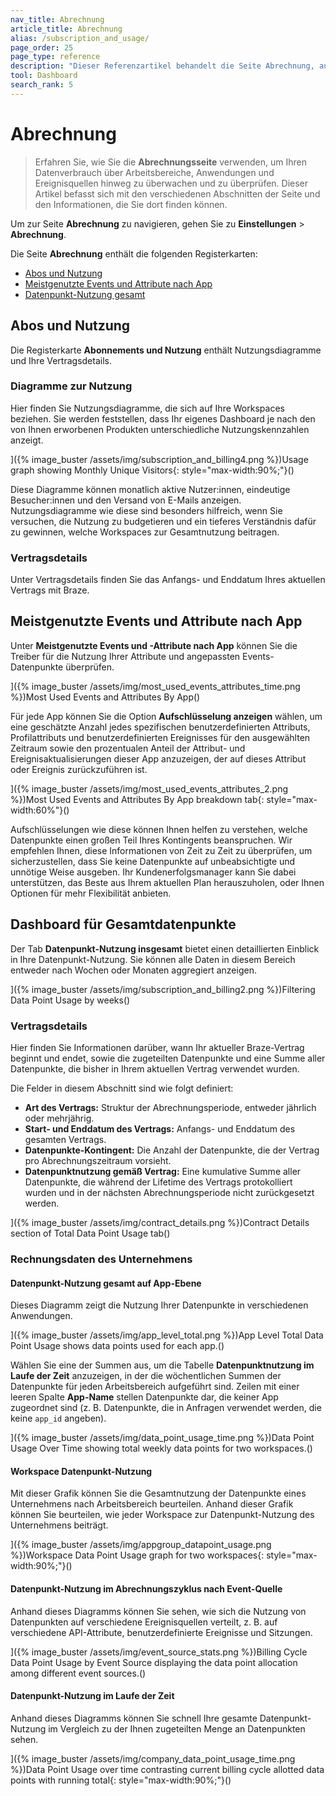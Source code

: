 ```yaml
---
nav_title: Abrechnung
article_title: Abrechnung
alias: /subscription_and_usage/
page_order: 25
page_type: reference
description: "Dieser Referenzartikel behandelt die Seite Abrechnung, auf der Sie Ihren Datenverbrauch überwachen und überprüfen können."
tool: Dashboard
search_rank: 5
---
```


# Abrechnung

> Erfahren Sie, wie Sie die **Abrechnungsseite** verwenden, um Ihren Datenverbrauch über Arbeitsbereiche, Anwendungen und Ereignisquellen hinweg zu überwachen und zu überprüfen. Dieser Artikel befasst sich mit den verschiedenen Abschnitten der Seite und den Informationen, die Sie dort finden können.

Um zur Seite **Abrechnung** zu navigieren, gehen Sie zu **Einstellungen** > **Abrechnung**.

Die Seite **Abrechnung** enthält die folgenden Registerkarten:

- [Abos und Nutzung](#subscriptions-and-usage)
- [Meistgenutzte Events und Attribute nach App](#most-used-events-and-attributes-by-app)
- [Datenpunkt-Nutzung gesamt](#total-data-points-dashboard)

## Abos und Nutzung

Die Registerkarte **Abonnements und Nutzung** enthält Nutzungsdiagramme und Ihre Vertragsdetails.

### Diagramme zur Nutzung

Hier finden Sie Nutzungsdiagramme, die sich auf Ihre Workspaces beziehen. Sie werden feststellen, dass Ihr eigenes Dashboard je nach den von Ihnen erworbenen Produkten unterschiedliche Nutzungskennzahlen anzeigt. 

]({% image_buster /assets/img/subscription_and_billing4.png %})Usage graph showing Monthly Unique Visitors{: style="max-width:90%;"}()

Diese Diagramme können monatlich aktive Nutzer:innen, eindeutige Besucher:innen und den Versand von E-Mails anzeigen. Nutzungsdiagramme wie diese sind besonders hilfreich, wenn Sie versuchen, die Nutzung zu budgetieren und ein tieferes Verständnis dafür zu gewinnen, welche Workspaces zur Gesamtnutzung beitragen.

### Vertragsdetails

Unter Vertragsdetails finden Sie das Anfangs- und Enddatum Ihres aktuellen Vertrags mit Braze.

## Meistgenutzte Events und Attribute nach App

Unter **Meistgenutzte Events und -Attribute nach App** können Sie die Treiber für die Nutzung Ihrer Attribute und angepassten Events-Datenpunkte überprüfen. 

]({% image_buster /assets/img/most_used_events_attributes_time.png %})Most Used Events and Attributes By App()

Für jede App können Sie die Option **Aufschlüsselung anzeigen** wählen, um eine geschätzte Anzahl jedes spezifischen benutzerdefinierten Attributs, Profilattributs und benutzerdefinierten Ereignisses für den ausgewählten Zeitraum sowie den prozentualen Anteil der Attribut- und Ereignisaktualisierungen dieser App anzuzeigen, der auf dieses Attribut oder Ereignis zurückzuführen ist. 

]({% image_buster /assets/img/most_used_events_attributes_2.png %})Most Used Events and Attributes By App breakdown tab{: style="max-width:60%"}()

Aufschlüsselungen wie diese können Ihnen helfen zu verstehen, welche Datenpunkte einen großen Teil Ihres Kontingents beanspruchen. Wir empfehlen Ihnen, diese Informationen von Zeit zu Zeit zu überprüfen, um sicherzustellen, dass Sie keine Datenpunkte auf unbeabsichtigte und unnötige Weise ausgeben. Ihr Kundenerfolgsmanager kann Sie dabei unterstützen, das Beste aus Ihrem aktuellen Plan herauszuholen, oder Ihnen Optionen für mehr Flexibilität anbieten. 

## Dashboard für Gesamtdatenpunkte

Der Tab **Datenpunkt-Nutzung insgesamt** bietet einen detaillierten Einblick in Ihre Datenpunkt-Nutzung. Sie können alle Daten in diesem Bereich entweder nach Wochen oder Monaten aggregiert anzeigen.

]({% image_buster /assets/img/subscription_and_billing2.png %})Filtering Data Point Usage by weeks()

### Vertragsdetails

Hier finden Sie Informationen darüber, wann Ihr aktueller Braze-Vertrag beginnt und endet, sowie die zugeteilten Datenpunkte und eine Summe aller Datenpunkte, die bisher in Ihrem aktuellen Vertrag verwendet wurden.

Die Felder in diesem Abschnitt sind wie folgt definiert:

- **Art des Vertrags:** Struktur der Abrechnungsperiode, entweder jährlich oder mehrjährig.
- **Start- und Enddatum des Vertrags:** Anfangs- und Enddatum des gesamten Vertrags.
- **Datenpunkte-Kontingent:** Die Anzahl der Datenpunkte, die der Vertrag pro Abrechnungszeitraum vorsieht.
- **Datenpunktnutzung gemäß Vertrag:** Eine kumulative Summe aller Datenpunkte, die während der Lifetime des Vertrags protokolliert wurden und in der nächsten Abrechnungsperiode nicht zurückgesetzt werden.

]({% image_buster /assets/img/contract_details.png %})Contract Details section of Total Data Point Usage tab()

### Rechnungsdaten des Unternehmens

#### Datenpunkt-Nutzung gesamt auf App-Ebene

Dieses Diagramm zeigt die Nutzung Ihrer Datenpunkte in verschiedenen Anwendungen.

]({% image_buster /assets/img/app_level_total.png %})App Level Total Data Point Usage shows data points used for each app.()

Wählen Sie eine der Summen aus, um die Tabelle **Datenpunktnutzung im Laufe der Zeit** anzuzeigen, in der die wöchentlichen Summen der Datenpunkte für jeden Arbeitsbereich aufgeführt sind.  Zeilen mit einer leeren Spalte **App-Name** stellen Datenpunkte dar, die keiner App zugeordnet sind (z. B. Datenpunkte, die in Anfragen verwendet werden, die keine `app_id` angeben).

]({% image_buster /assets/img/data_point_usage_time.png %})Data Point Usage Over Time showing total weekly data points for two workspaces.()

#### Workspace Datenpunkt-Nutzung

Mit dieser Grafik können Sie die Gesamtnutzung der Datenpunkte eines Unternehmens nach Arbeitsbereich beurteilen. Anhand dieser Grafik können Sie beurteilen, wie jeder Workspace zur Datenpunkt-Nutzung des Unternehmens beiträgt.

]({% image_buster /assets/img/appgroup_datapoint_usage.png %})Workspace Data Point Usage graph for two workspaces{: style="max-width:90%;"}()

#### Datenpunkt-Nutzung im Abrechnungszyklus nach Event-Quelle

Anhand dieses Diagramms können Sie sehen, wie sich die Nutzung von Datenpunkten auf verschiedene Ereignisquellen verteilt, z. B. auf verschiedene API-Attribute, benutzerdefinierte Ereignisse und Sitzungen.

]({% image_buster /assets/img/event_source_stats.png %})Billing Cycle Data Point Usage by Event Source displaying the data point allocation among different event sources.()

#### Datenpunkt-Nutzung im Laufe der Zeit

Anhand dieses Diagramms können Sie schnell Ihre gesamte Datenpunkt-Nutzung im Vergleich zu der Ihnen zugeteilten Menge an Datenpunkten sehen.

]({% image_buster /assets/img/company_data_point_usage_time.png %})Data Point Usage over time contrasting current billing cycle allotted data points with running total{: style="max-width:90%;"}()

